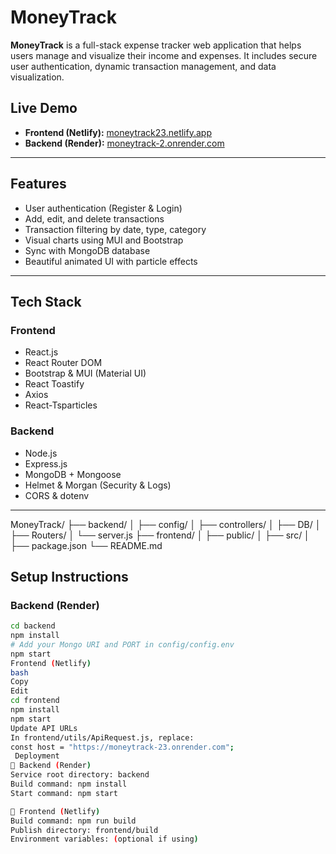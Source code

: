 #  MoneyTrack

**MoneyTrack** is a full-stack expense tracker web application that helps users manage and visualize their income and expenses. It includes secure user authentication, dynamic transaction management, and data visualization.

## Live Demo

- **Frontend (Netlify):** [moneytrack23.netlify.app](https://moneytrack23.netlify.app)
- **Backend (Render):** [moneytrack-2.onrender.com](https://moneytrack-23.onrender.com)

---

## Features

-  User authentication (Register & Login)
-  Add, edit, and delete transactions
-  Transaction filtering by date, type, category
-  Visual charts using MUI and Bootstrap
-  Sync with MongoDB database
-  Beautiful animated UI with particle effects

---

## Tech Stack

### Frontend
- React.js
- React Router DOM
- Bootstrap & MUI (Material UI)
- React Toastify
- Axios
- React-Tsparticles

### Backend
- Node.js
- Express.js
- MongoDB + Mongoose
- Helmet & Morgan (Security & Logs)
- CORS & dotenv

---

MoneyTrack/
├── backend/
│ ├── config/
│ ├── controllers/
│ ├── DB/
│ ├── Routers/
│ └── server.js
├── frontend/
│ ├── public/
│ ├── src/
│ ├── package.json
└── README.md


## Setup Instructions

### Backend (Render)
```bash
cd backend
npm install
# Add your Mongo URI and PORT in config/config.env
npm start
Frontend (Netlify)
bash
Copy
Edit
cd frontend
npm install
npm start
Update API URLs
In frontend/utils/ApiRequest.js, replace:
const host = "https://moneytrack-23.onrender.com"; 
 Deployment
🔹 Backend (Render)
Service root directory: backend
Build command: npm install
Start command: npm start

🔹 Frontend (Netlify)
Build command: npm run build
Publish directory: frontend/build
Environment variables: (optional if using)
